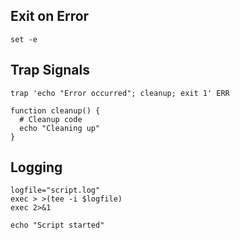 ## Exit on Error

```shell
set -e

```

## Trap Signals

```shell
trap 'echo "Error occurred"; cleanup; exit 1' ERR

function cleanup() {
  # Cleanup code
  echo "Cleaning up"
}

```

## Logging

```shell
logfile="script.log"
exec > >(tee -i $logfile)
exec 2>&1

echo "Script started"

```

